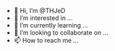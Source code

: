 - 👋 Hi, I’m @THJeD
- 👀 I’m interested in ...
- 🌱 I’m currently learning ...
- 💞️ I’m looking to collaborate on ...
- 📫 How to reach me ...

<!---
THJeD/THJeD is a ✨ special ✨ repository because its `README.md` (this file) appears on your GitHub profile.
You can click the Preview link to take a look at your changes.
--->
